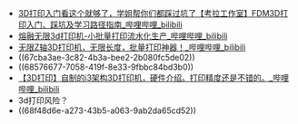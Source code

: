 - [3D打印入门看这个就够了，学姐帮你们都踩过坑了【考拉工作室】FDM3D打印入门、踩坑及学习路径指南_哔哩哔哩_bilibili](https://www.bilibili.com/video/BV12N411k7Wh)
- [熔融无限3d打印机-小批量打印流水化生产_哔哩哔哩_bilibili](https://www.bilibili.com/video/BV19e4y1t7yh)
- [无限Z轴3D打印机，无限长度，批量打印神器！_哔哩哔哩_bilibili](https://www.bilibili.com/video/BV1DR4y1K7bP)
- ((67cba3ae-3c82-4b3a-bee2-2b080fc5de02))
- ((68576677-7058-419f-8e33-9fbbc84bd3b0))
- [【3D打印】自制的i3架构3D打印机，硬件介绍。打印精度还是不错的。_哔哩哔哩_bilibili](https://www.bilibili.com/video/BV1Ag4y1z7A9/)
- 3d打印风险？
- ((68f48d6e-a273-43b5-a063-9ab2da65cd52))